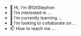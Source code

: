 - 👋 Hi, I’m @GitStephon
- 👀 I’m interested in ...
- 🌱 I’m currently learning ...
- 💞️ I’m looking to collaborate on ...
- 📫 How to reach me ...

<!---
GitStephon/GitStephon is a ✨ special ✨ repository because its `README.md` (this file) appears on your GitHub profile.
You can click the Preview link to take a look at your changes.
--->

